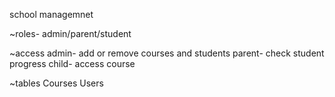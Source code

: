 school managemnet

~roles- admin/parent/student

~access
admin- add or remove courses and students
parent- check student progress
child- access course

~tables
Courses
Users
